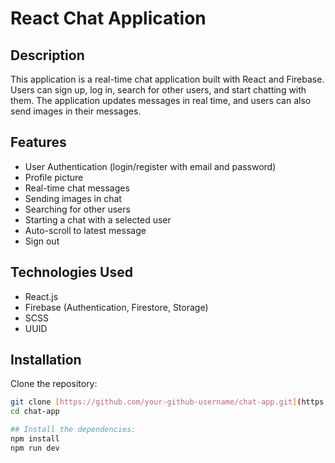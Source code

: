 # React Chat Application

## Description

This application is a real-time chat application built with React and Firebase. Users can sign up, log in, search for other users, and start chatting with them. The application updates messages in real time, and users can also send images in their messages.

## Features

- User Authentication (login/register with email and password)
- Profile picture
- Real-time chat messages
- Sending images in chat
- Searching for other users
- Starting a chat with a selected user
- Auto-scroll to latest message
- Sign out

## Technologies Used

- React.js
- Firebase (Authentication, Firestore, Storage)
- SCSS
- UUID

## Installation

Clone the repository:

```sh
git clone [https://github.com/your-github-username/chat-app.git](https://github.com/durgesh14/chat-app.git)
cd chat-app 

## Install the dependencies:
npm install
npm run dev

